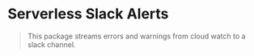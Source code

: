 # Serverless Slack Alerts
> This package streams errors and warnings from cloud watch to a slack channel. 